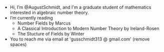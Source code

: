 - Hi, I’m @AugustSchmidt, and I'm a graduate student of mathematics interested in algebraic number theory. 
- I’m currently reading
  - Number Fields by Marcus
  - A Classical Introduction to Modern Number Theory by Ireland-Rosen
  - The Stucture of Fields by Winter
- You to reach me via email at 'gusschmidt313 @ gmail.com' (remove spaces)
